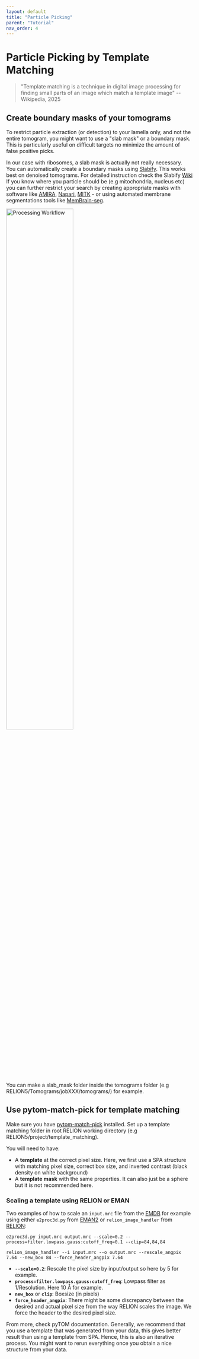 ```yaml
---
layout: default
title: "Particle Picking"
parent: "Tutorial"
nav_order: 4
---
```


# Particle Picking by Template Matching

> "Template matching is a technique in digital image processing for finding small parts of an image which match a template image" 
    --Wikipedia, 2025

## Create boundary masks of your tomograms

To restrict particle extraction (or detection) to your lamella only, and not the entire tomogram, you might want to use a "slab mask" or a boundary mask. This is particularly useful on difficult targets no minimize the amount of false positive picks.

In our case with ribosomes, a slab mask is actually not really necessary.
You can automatically create a boundary masks using [Slabify](https://github.com/CellArchLab/slabify-et). This works best on denoised tomograms. For detailed instruction check the Slabify [Wiki](https://github.com/CellArchLab/slabify-et/wiki)
If you know where you particle should be (e.g mitochondria, nucleus etc) you can further restrict your search by creating appropriate masks with software like [AMIRA](https://www.thermofisher.com/ch/en/home/electron-microscopy/products/software-em-3d-vis/amira-software/cell-biology.html?cid=msd_vds_ls_none_amr_123456_gl_pso_gaw_escchz&gad_source=1&gbraid=0AAAAADxi_GQP_HTwG5UvF75JpF-4AyxPP&gclid=Cj0KCQjwzYLABhD4ARIsALySuCSqID5sMy5zoaTDmyL_ScEreSQ_k5zh6D2_RKo_Dhr_trSPq0WOU7caAjPIEALw_wcB), [Napari](https://napari.org/stable/), [MITK](https://github.com/MITK/MITK) - or using automated membrane segmentations tools like [MemBrain-seg](https://github.com/teamtomo/membrain-seg). 

<a href="/imgs/35_slab.png" data-lightbox="image-gallery">
  <img src="/imgs/35_slab.png" alt="Processing Workflow" style="width:60%;">
</a>

You can make a slab_mask folder inside the tomograms folder (e.g RELION5/Tomograms/jobXXX/tomograms/) for example.


## Use pytom-match-pick for template matching

Make sure you have [pytom-match-pick](https://github.com/SBC-Utrecht/pytom-match-pick) installed. Set up a template matching folder in root RELION working directory (e.g RELION5/project/template_matching).

You will need to have:
- A **template** at the correct pixel size. Here, we first use a SPA structure with matching pixel size, correct box size, and inverted contrast (black density on white background)
- A **template mask** with the same properties. It can also just be a sphere but it is not recommended here.

### Scaling a template using RELION or EMAN

Two examples of how to scale an `input.mrc` file from the [EMDB](https://www.ebi.ac.uk/emdb/) for example using either `e2proc3d.py` from [EMAN2](https://blake.bcm.edu/emanwiki/EMAN2) or `relion_image_handler` from [RELION](https://github.com/3dem/relion/tree/ver5.0):

```
e2proc3d.py input.mrc output.mrc --scale=0.2 --process=filter.lowpass.gauss:cutoff_freq=0.1 --clip=84,84,84
```
```
relion_image_handler --i input.mrc --o output.mrc --rescale_angpix 7.64 --new_box 84 --force_header_angpix 7.64
```

- **`--scale=0.2`**: Rescale the pixel size by input/output so here by 5 for example.
- **`process=filter.lowpass.gauss:cutoff_freq`**: Lowpass filter as 1/Resolution. Here 10 Å for example.
- **`new_box`** or **`clip`**: Boxsize (in pixels)
- **`force_header_angpix`**: There might be some discrepancy between the desired and actual pixel size from the way RELION scales the image. We force the header to the desired pixel size.




From more, check pyTOM documentation. Generally, we recommend that you use a template that was generated from your data, this gives better result than using a template from SPA. Hence, this is also an iterative process. You might want to rerun everything once you obtain a nice structure from your data.



